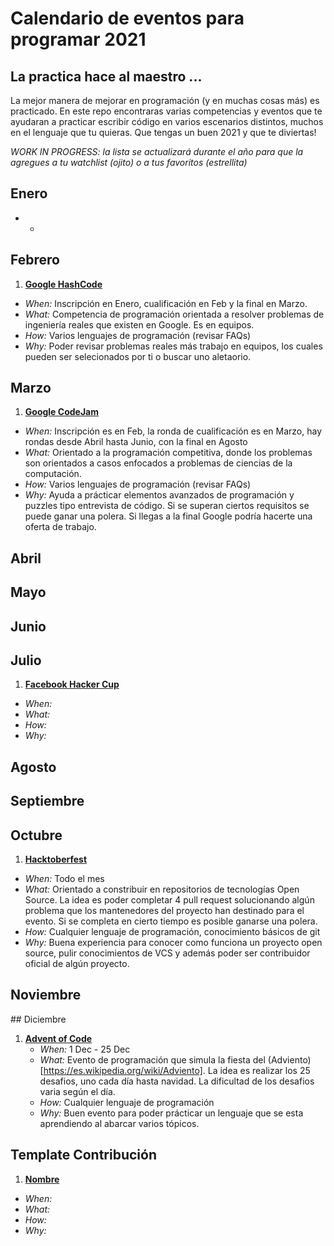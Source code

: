 # Calendario de eventos para programar 2021

## La practica hace al maestro ...
La mejor manera de mejorar en programación (y en muchas cosas más) es practicado. En este repo encontraras varias competencias y eventos que te ayudaran a practicar escribir código en varios escenarios distintos, muchos en el lenguaje que tu quieras. Que tengas un buen 2021 y que te diviertas!

*WORK IN PROGRESS: la lista se actualizará durante el año para que la agregues a tu watchlist (ojito) o a tus favoritos (estrellita)*

## Enero

- *

## Febrero
1. [**Google HashCode**](https://codingcompetitions.withgoogle.com/hashcode)
 - *When:* Inscripción en Enero, cualificación en Feb y la final en Marzo.
 - *What:* Competencia de programación orientada a resolver problemas de ingeniería reales que existen en Google. Es en equipos.
 - *How:* Varios lenguajes de programación (revisar FAQs)
 - *Why:* Poder revisar problemas reales más trabajo en equipos, los cuales pueden ser selecionados por ti o buscar uno aletaorio. 

## Marzo
1. [**Google CodeJam**](https://codingcompetitions.withgoogle.com/codejam)
  - *When:* Inscripción es en Feb, la ronda de cualificación es en Marzo, hay rondas desde Abril hasta Junio, con la final en Agosto
  - *What:* Orientado a la programación competitiva, donde los problemas son orientados a casos enfocados a problemas de ciencias de la computación. 
  - *How:* Varios lenguajes de programación (revisar FAQs)
  - *Why:* Ayuda a prácticar elementos avanzados de programación y puzzles tipo entrevista de código. Si se superan ciertos requisitos se puede ganar una polera. Si llegas a la final Google podría hacerte una oferta de trabajo. 
## Abril
## Mayo
## Junio
## Julio
1. [**Facebook Hacker Cup**](https://www.facebook.com/codingcompetitions/hacker-cup)
  - *When:*  
  - *What:*
  - *How:*
  - *Why:*

## Agosto
## Septiembre
## Octubre 
1. [**Hacktoberfest**](https://hacktoberfest.digitalocean.com/)
  - *When:* Todo el mes
  - *What:* Orientado a constribuir en repositorios de tecnologías Open Source. La idea es poder completar 4 pull request solucionando algún problema que los mantenedores del proyecto han destinado para el evento. Si se completa en cierto tiempo es posible ganarse una polera.
  - *How:* Cualquier lenguaje de programación, conocimiento básicos de git
  - *Why:* Buena experiencia para conocer como funciona un proyecto open source, pulir conocimientos de VCS y además poder ser contribuidor oficial de algún proyecto.
## Noviembre
## Diciembre 
1. [**Advent of Code**](https://adventofcode.com/)
   - *When:* 1 Dec - 25 Dec
   - *What:* Evento de programación que simula la fiesta del (Adviento)[https://es.wikipedia.org/wiki/Adviento]. La idea es realizar los 25 desafios, uno cada día hasta navidad. La dificultad de los desafios varia según el día. 
   - *How:* Cualquier lenguaje de programación
   - *Why:* Buen evento para poder prácticar un lenguaje que se esta aprendiendo al abarcar varios tópicos.
  
  

## Template Contribución
1. [**Nombre**](URL)
- *When:*
- *What:*
- *How:*
- *Why:*

